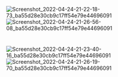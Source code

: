 ![Screenshot_2022-04-24-21-22-18-73_ba55d28e30cb9c17ff54e79e44696091](https://user-images.githubusercontent.com/79209764/164991596-a4a65b57-c97b-4e3e-a33a-4b98b80ada10.jpg)
![Screenshot_2022-04-24-21-26-56-08_ba55d28e30cb9c17ff54e79e44696091](https://user-images.githubusercontent.com/79209764/164991580-99d5eddb-be43-4ead-ba18-f61ef3a3430f.jpg)
# 
![Screenshot_2022-04-24-21-23-40-16_ba55d28e30cb9c17ff54e79e44696091](https://user-images.githubusercontent.com/79209764/164991606-77900c0d-4b5f-43ef-be29-bf89a5a3d3e6.jpg)
![Screenshot_2022-04-24-21-26-19-70_ba55d28e30cb9c17ff54e79e44696091](https://user-images.githubusercontent.com/79209764/164991608-e44be073-64df-4023-b9b1-4809838b71e4.jpg)
